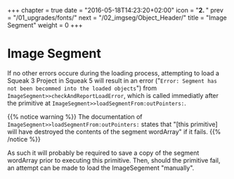 +++
chapter = true
date = "2016-05-18T14:23:20+02:00"
icon = "<b>2. </b>"
prev = "/01_upgrades/fonts/"
next = "/02_imgseg/Object_Header/"
title = "Image Segment"
weight = 0
+++

# Image Segment

If no other errors occure during the loading process, attempting to load a Squeak 3 Project in Squeak 5 will result in an error ("`Error: Segment has not been becommed into the loaded objects`") from `ImageSegment>>checkAndReportLoadError`, which is called immediatly after the primitive at `ImageSegment>>loadSegmentFrom:outPointers:`.

{{% notice warning %}}
The documentation of `ImageSegment>>loadSegmentFrom:outPointers:` states that "[this primitive] will have destroyed the contents of the segment wordArray" if it fails.
{{% /notice %}}

As such it will probably be required to save a copy of the segment wordArray prior to executing this primitive. Then, should the primitive fail, an attempt can be made to load the ImageSegement "manually".
